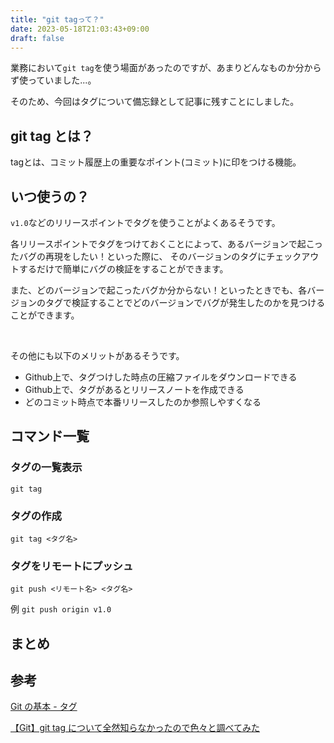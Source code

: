 ```yaml
---
title: "git tagって？"
date: 2023-05-18T21:03:43+09:00
draft: false
---
```


業務において`git tag`を使う場面があったのですが、あまりどんなものか分からず使っていました...。

そのため、今回はタグについて備忘録として記事に残すことにしました。

## git tag とは？

tagとは、コミット履歴上の重要なポイント(コミット)に印をつける機能。

## いつ使うの？

`v1.0`などのリリースポイントでタグを使うことがよくあるそうです。

各リリースポイントでタグをつけておくことによって、あるバージョンで起こったバグの再現をしたい！といった際に、
そのバージョンのタグにチェックアウトするだけで簡単にバグの検証をすることができます。

また、どのバージョンで起こったバグか分からない！といったときでも、各バージョンのタグで検証することでどのバージョンでバグが発生したのかを見つけることができます。

&nbsp;

その他にも以下のメリットがあるそうです。
- Github上で、タグつけした時点の圧縮ファイルをダウンロードできる
- Github上で、タグがあるとリリースノートを作成できる
- どのコミット時点で本番リリースしたのか参照しやすくなる

## コマンド一覧

### タグの一覧表示

`git tag`

### タグの作成

`git tag <タグ名>`

### タグをリモートにプッシュ

`git push <リモート名> <タグ名>`

例
`git push origin v1.0`

## まとめ

## 参考
[Git の基本 - タグ](https://git-scm.com/book/ja/v2/Git-%E3%81%AE%E5%9F%BA%E6%9C%AC-%E3%82%BF%E3%82%B0)

[【Git】git tag について全然知らなかったので色々と調べてみた](https://tec.tecotec.co.jp/entry/2022/12/14/000000)